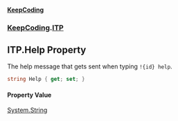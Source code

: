 #### [KeepCoding](index.md 'index')
### [KeepCoding](KeepCoding.md 'KeepCoding').[ITP](ITP.md 'KeepCoding.ITP')
## ITP.Help Property
The help message that gets sent when typing `!{id} help`.  
```csharp
string Help { get; set; }
```
#### Property Value
[System.String](https://docs.microsoft.com/en-us/dotnet/api/System.String 'System.String')
